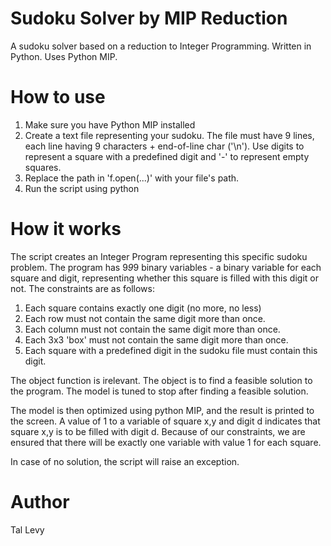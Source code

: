 # Sudoku Solver by MIP Reduction
A sudoku solver based on a reduction to Integer Programming. Written in Python. Uses Python MIP.

# How to use
1. Make sure you have Python MIP installed
2. Create a text file representing your sudoku. The file must have 9 lines, each line having 9 characters + end-of-line char ('\n'). Use digits to represent a square with a predefined digit and '-' to represent empty squares.
3. Replace the path in 'f.open(...)' with your file's path.
4. Run the script using python

# How it works
The script creates an Integer Program representing this specific sudoku problem. The program has 9*9*9 binary variables - a binary variable for each square and digit, representing whether this square is filled with this digit or not. The constraints are as follows:
1. Each square contains exactly one digit (no more, no less)
2. Each row must not contain the same digit more than once.
3. Each column must not contain the same digit more than once.
4. Each 3x3 'box' must not contain the same digit more than once.
5. Each square with a predefined digit in the sudoku file must contain this digit.

The object function is irelevant. The object is to find a feasible solution to the program.
The model is tuned to stop after finding a feasible solution.

The model is then optimized using python MIP, and the result is printed to the screen. A value of 1 to a variable of square x,y and digit d indicates that square x,y is to be filled with digit d. Because of our constraints, we are ensured that there will be exactly one variable with value 1 for each square.

In case of no solution, the script will raise an exception.

# Author
Tal Levy
